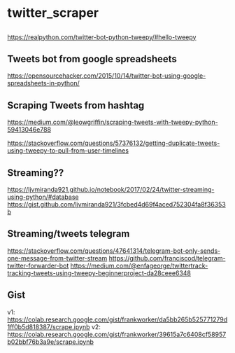 # twitter_scraper

##
https://realpython.com/twitter-bot-python-tweepy/#hello-tweepy

## Tweets bot from google spreadsheets  
https://opensourcehacker.com/2015/10/14/twitter-bot-using-google-spreadsheets-in-python/

## Scraping Tweets from hashtag  
https://medium.com/@leowgriffin/scraping-tweets-with-tweepy-python-59413046e788

https://stackoverflow.com/questions/57376132/getting-duplicate-tweets-using-tweepy-to-pull-from-user-timelines

## Streaming??
https://ljvmiranda921.github.io/notebook/2017/02/24/twitter-streaming-using-python/#database
https://gist.github.com/ljvmiranda921/3fcbed4d69f4aced752304fa8f36353b

## Streaming/tweets telegram
https://stackoverflow.com/questions/47641314/telegram-bot-only-sends-one-message-from-twitter-stream
https://github.com/franciscod/telegram-twitter-forwarder-bot
https://medium.com/@enfageorge/twittertrack-tracking-tweets-using-tweepy-beginnerproject-da28ceee6348


## Gist
v1: https://colab.research.google.com/gist/frankworker/da5bb265b525771279d1ff0b5d818387/scrape.ipynb
v2: https://colab.research.google.com/gist/frankworker/39615a7c6408cf58957b02bbf76b3a9e/scrape.ipynb
